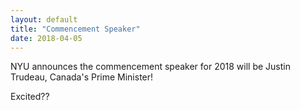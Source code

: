 ```yaml
---
layout: default
title: "Commencement Speaker"
date: 2018-04-05
---
```


NYU announces the commencement speaker for 2018 will be Justin Trudeau, Canada's Prime Minister!

Excited??